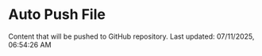# Auto Push File

Content that will be pushed to GitHub repository.
Last updated: 07/11/2025, 06:54:26 AM